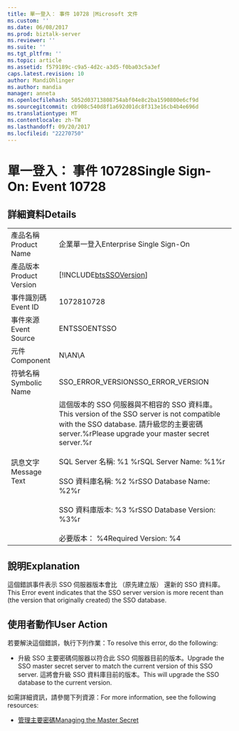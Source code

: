 ```yaml
---
title: 單一登入： 事件 10728 |Microsoft 文件
ms.custom: ''
ms.date: 06/08/2017
ms.prod: biztalk-server
ms.reviewer: ''
ms.suite: ''
ms.tgt_pltfrm: ''
ms.topic: article
ms.assetid: f579189c-c9a5-4d2c-a3d5-f0ba03c5a3ef
caps.latest.revision: 10
author: MandiOhlinger
ms.author: mandia
manager: anneta
ms.openlocfilehash: 5052d03713808754abf04e8c2ba1590800e6cf9d
ms.sourcegitcommit: cb908c540d8f1a692d01dc8f313e16cb4b4e696d
ms.translationtype: MT
ms.contentlocale: zh-TW
ms.lasthandoff: 09/20/2017
ms.locfileid: "22270750"
---
```

# <a name="single-sign-on-event-10728"></a><span data-ttu-id="fe952-102">單一登入： 事件 10728</span><span class="sxs-lookup"><span data-stu-id="fe952-102">Single Sign-On: Event 10728</span></span>
## <a name="details"></a><span data-ttu-id="fe952-103">詳細資料</span><span class="sxs-lookup"><span data-stu-id="fe952-103">Details</span></span>  
  
|||  
|-|-|  
|<span data-ttu-id="fe952-104">產品名稱</span><span class="sxs-lookup"><span data-stu-id="fe952-104">Product Name</span></span>|<span data-ttu-id="fe952-105">企業單一登入</span><span class="sxs-lookup"><span data-stu-id="fe952-105">Enterprise Single Sign-On</span></span>|  
|<span data-ttu-id="fe952-106">產品版本</span><span class="sxs-lookup"><span data-stu-id="fe952-106">Product Version</span></span>|[!INCLUDE[btsSSOVersion](../includes/btsssoversion-md.md)]|  
|<span data-ttu-id="fe952-107">事件識別碼</span><span class="sxs-lookup"><span data-stu-id="fe952-107">Event ID</span></span>|<span data-ttu-id="fe952-108">10728</span><span class="sxs-lookup"><span data-stu-id="fe952-108">10728</span></span>|  
|<span data-ttu-id="fe952-109">事件來源</span><span class="sxs-lookup"><span data-stu-id="fe952-109">Event Source</span></span>|<span data-ttu-id="fe952-110">ENTSSO</span><span class="sxs-lookup"><span data-stu-id="fe952-110">ENTSSO</span></span>|  
|<span data-ttu-id="fe952-111">元件</span><span class="sxs-lookup"><span data-stu-id="fe952-111">Component</span></span>|<span data-ttu-id="fe952-112">N\A</span><span class="sxs-lookup"><span data-stu-id="fe952-112">N\A</span></span>|  
|<span data-ttu-id="fe952-113">符號名稱</span><span class="sxs-lookup"><span data-stu-id="fe952-113">Symbolic Name</span></span>|<span data-ttu-id="fe952-114">SSO_ERROR_VERSION</span><span class="sxs-lookup"><span data-stu-id="fe952-114">SSO_ERROR_VERSION</span></span>|  
|<span data-ttu-id="fe952-115">訊息文字</span><span class="sxs-lookup"><span data-stu-id="fe952-115">Message Text</span></span>|<span data-ttu-id="fe952-116">這個版本的 SSO 伺服器與不相容的 SSO 資料庫。</span><span class="sxs-lookup"><span data-stu-id="fe952-116">This version of the SSO server is not compatible with the SSO database.</span></span> <span data-ttu-id="fe952-117">請升級您的主要密碼 server.%r</span><span class="sxs-lookup"><span data-stu-id="fe952-117">Please upgrade your master secret server.%r</span></span><br /><br /> <span data-ttu-id="fe952-118">SQL Server 名稱: %1 %r</span><span class="sxs-lookup"><span data-stu-id="fe952-118">SQL Server Name: %1%r</span></span><br /><br /> <span data-ttu-id="fe952-119">SSO 資料庫名稱: %2 %r</span><span class="sxs-lookup"><span data-stu-id="fe952-119">SSO Database Name: %2%r</span></span><br /><br /> <span data-ttu-id="fe952-120">SSO 資料庫版本: %3 %r</span><span class="sxs-lookup"><span data-stu-id="fe952-120">SSO Database Version: %3%r</span></span><br /><br /> <span data-ttu-id="fe952-121">必要版本： %4</span><span class="sxs-lookup"><span data-stu-id="fe952-121">Required Version: %4</span></span>|  
  
## <a name="explanation"></a><span data-ttu-id="fe952-122">說明</span><span class="sxs-lookup"><span data-stu-id="fe952-122">Explanation</span></span>  
 <span data-ttu-id="fe952-123">這個錯誤事件表示 SSO 伺服器版本會比 （原先建立版） 還新的 SSO 資料庫。</span><span class="sxs-lookup"><span data-stu-id="fe952-123">This Error event indicates that the SSO server version is more recent than (the version that originally created) the SSO database.</span></span>  
  
## <a name="user-action"></a><span data-ttu-id="fe952-124">使用者動作</span><span class="sxs-lookup"><span data-stu-id="fe952-124">User Action</span></span>  
 <span data-ttu-id="fe952-125">若要解決這個錯誤，執行下列作業：</span><span class="sxs-lookup"><span data-stu-id="fe952-125">To resolve this error, do the following:</span></span>  
  
-   <span data-ttu-id="fe952-126">升級 SSO 主要密碼伺服器以符合此 SSO 伺服器目前的版本。</span><span class="sxs-lookup"><span data-stu-id="fe952-126">Upgrade the SSO master secret server to match the current version of this SSO server.</span></span> <span data-ttu-id="fe952-127">這將會升級 SSO 資料庫目前的版本。</span><span class="sxs-lookup"><span data-stu-id="fe952-127">This will upgrade the SSO database to the current version.</span></span>  
  
 <span data-ttu-id="fe952-128">如需詳細資訊，請參閱下列資源：</span><span class="sxs-lookup"><span data-stu-id="fe952-128">For more information, see the following resources:</span></span>  
  
-   [<span data-ttu-id="fe952-129">管理主要密碼</span><span class="sxs-lookup"><span data-stu-id="fe952-129">Managing the Master Secret</span></span>](../core/managing-the-master-secret.md)